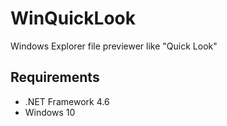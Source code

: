 WinQuickLook
================

Windows Explorer file previewer like "Quick Look"

## Requirements

- .NET Framework 4.6
- Windows 10